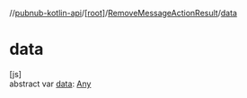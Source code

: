 //[pubnub-kotlin-api](../../../index.md)/[[root]](../index.md)/[RemoveMessageActionResult](index.md)/[data](data.md)

# data

[js]\
abstract var [data](data.md): [Any](https://kotlinlang.org/api/latest/jvm/stdlib/kotlin-stdlib/kotlin/-any/index.html)
